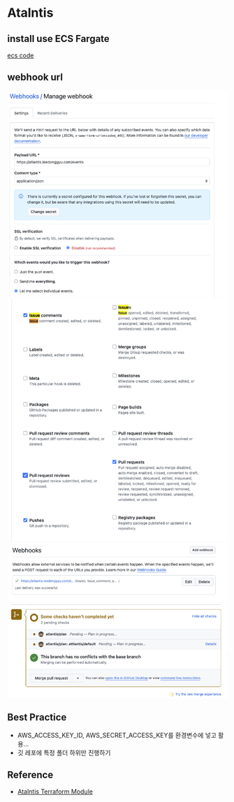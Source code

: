# Atalntis

## install use ECS Fargate

[ecs code](./attlantis/main.tf)

## webhook url

![1](./public/1.png)
![2](./public/2.png)
![3](./public/3.png)
![4](./public/4.png)

## Best Practice

- AWS_ACCESS_KEY_ID, AWS_SECRET_ACCESS_KEY를 환경변수에 넣고 활용...
- 깃 레포에 특정 폴더 하위만 진행하기

## Reference

- <a href="https://registry.terraform.io/modules/terraform-aws-modules/atlantis/aws/latest?tab=inputs"> Atalntis Terraform Module </a>
